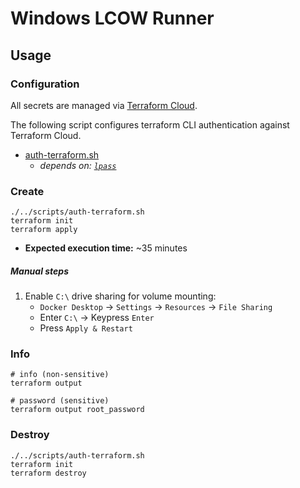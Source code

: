 # Windows LCOW Runner

## Usage

### Configuration

All secrets are managed via [Terraform Cloud](https://app.terraform.io/app/buildpacksio/workspaces).

The following script configures terraform CLI authentication against Terraform Cloud.

- [auth-terraform.sh](../scripts/auth-terraform.sh) 
    - _depends on: [`lpass`](https://github.com/lastpass/lastpass-cli)_

### Create

```shell
./../scripts/auth-terraform.sh
terraform init
terraform apply
```

- **Expected execution time:** ~35 minutes

##### Manual steps

1. Enable `C:\` drive sharing for volume mounting:
    - `Docker Desktop` -> `Settings` -> `Resources` -> `File Sharing`
    - Enter `C:\` -> Keypress `Enter`
    - Press `Apply & Restart`

### Info

```shell
# info (non-sensitive)
terraform output

# password (sensitive)
terraform output root_password
```

### Destroy

```shell
./../scripts/auth-terraform.sh
terraform init
terraform destroy
```
